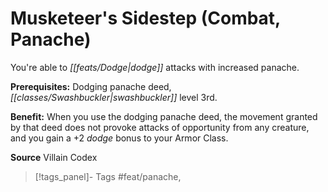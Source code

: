 ﻿---
cssclass: [feats]

---
# Musketeer's Sidestep (Combat, Panache)

You're able to _[[feats/Dodge|dodge]]_ attacks with increased panache.

**Prerequisites:** Dodging panache deed, _[[classes/Swashbuckler|swashbuckler]]_ level 3rd.

**Benefit:** When you use the dodging panache deed, the movement granted by that deed does not provoke attacks of opportunity from any creature, and you gain a +2 _dodge_ bonus to your Armor Class.

**Source** Villain Codex
>[!tags_panel]- Tags
> #feat/panache, 